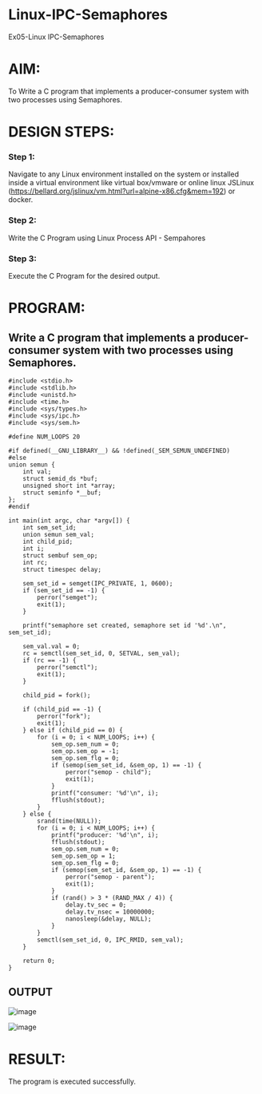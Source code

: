 # Linux-IPC-Semaphores
Ex05-Linux IPC-Semaphores

# AIM:
To Write a C program that implements a producer-consumer system with two processes using Semaphores.

# DESIGN STEPS:

### Step 1:

Navigate to any Linux environment installed on the system or installed inside a virtual environment like virtual box/vmware or online linux JSLinux (https://bellard.org/jslinux/vm.html?url=alpine-x86.cfg&mem=192) or docker.

### Step 2:

Write the C Program using Linux Process API - Sempahores

### Step 3:

Execute the C Program for the desired output. 

# PROGRAM:

## Write a C program that implements a producer-consumer system with two processes using Semaphores.
```
#include <stdio.h>
#include <stdlib.h>
#include <unistd.h>
#include <time.h>
#include <sys/types.h>
#include <sys/ipc.h>
#include <sys/sem.h>

#define NUM_LOOPS 20

#if defined(__GNU_LIBRARY__) && !defined(_SEM_SEMUN_UNDEFINED)
#else
union semun {
    int val;
    struct semid_ds *buf;
    unsigned short int *array;
    struct seminfo *__buf;
};
#endif

int main(int argc, char *argv[]) {
    int sem_set_id;
    union semun sem_val;
    int child_pid;
    int i;
    struct sembuf sem_op;
    int rc;
    struct timespec delay;

    sem_set_id = semget(IPC_PRIVATE, 1, 0600);
    if (sem_set_id == -1) {
        perror("semget");
        exit(1);
    }

    printf("semaphore set created, semaphore set id '%d'.\n", sem_set_id);

    sem_val.val = 0;
    rc = semctl(sem_set_id, 0, SETVAL, sem_val);
    if (rc == -1) {
        perror("semctl");
        exit(1);
    }

    child_pid = fork();

    if (child_pid == -1) {
        perror("fork");
        exit(1);
    } else if (child_pid == 0) {
        for (i = 0; i < NUM_LOOPS; i++) {
            sem_op.sem_num = 0;
            sem_op.sem_op = -1;
            sem_op.sem_flg = 0;
            if (semop(sem_set_id, &sem_op, 1) == -1) {
                perror("semop - child");
                exit(1);
            }
            printf("consumer: '%d'\n", i);
            fflush(stdout);
        }
    } else {
        srand(time(NULL));
        for (i = 0; i < NUM_LOOPS; i++) {
            printf("producer: '%d'\n", i);
            fflush(stdout);
            sem_op.sem_num = 0;
            sem_op.sem_op = 1;
            sem_op.sem_flg = 0;
            if (semop(sem_set_id, &sem_op, 1) == -1) {
                perror("semop - parent");
                exit(1);
            }
            if (rand() > 3 * (RAND_MAX / 4)) {
                delay.tv_sec = 0;
                delay.tv_nsec = 10000000;
                nanosleep(&delay, NULL);
            }
        }
        semctl(sem_set_id, 0, IPC_RMID, sem_val);
    }

    return 0;
}

```





## OUTPUT


![image](https://github.com/user-attachments/assets/9826facd-b6e0-4607-afee-30a1a221866f)

![image](https://github.com/user-attachments/assets/4f876c0a-a409-4e42-8bff-2c3a3359725c)



# RESULT:
The program is executed successfully.
